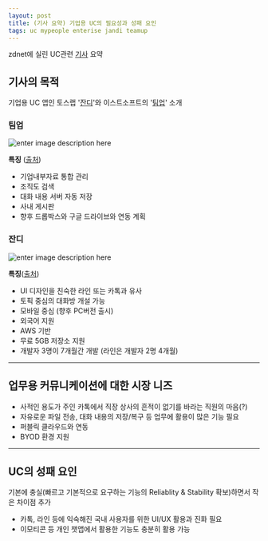 ```yaml
--- 
layout: post 
title: (기사 요약) 기업용 UC의 필요성과 성패 요인
tags: uc mypeople enterise jandi teamup 
---  
```


zdnet에 실린 UC관련 [기사](http://www.zdnet.co.kr/news/news_view.asp?artice_id=20150721174921&type=det&re=) 요약 

## 기사의 목적  

기업용 UC 앱인 토스랩 '[잔디](https://www.jandi.com/landing/#/kr)'와 이스트소프트의 '[팀업](https://www.tmup.com/main/index.php)'  소개

### 팀업
![enter image description here](http://image.kukinews.com/online_image/2015/0716/201507161413_41150009658517_1.jpg)   

**특징** ([출처](http://news.kukinews.com/article/view.asp?arcid=0009658517&code=41151111&cp=nv))

 - 기업내부자료 통합 관리
 - 조직도 검색
 - 대화 내용 서버 자동 저장
 - 사내 게시판
 - 향후 드롭박스와 구글 드라이브와 연동 계획

### 잔디  

![enter image description here](http://www.it.co.kr/data/photos/20150729/art_1437037754.jpg)  

**특징**([출처](http://www.it.co.kr/data/photos/20150729/art_1437037782.png))

 - UI 디자인을 친숙한 라인 또는 카톡과 유사
 - 토픽 중심의 대화방 개설 가능 
 - 모바일 중심 (향후 PC버전 출시)
 - 외국어 지원 
 - AWS 기반 
 - 무료 5GB 저장소 지원
 - 개발자 3명이 7개월간 개발 (라인은 개발자 2명 4개월)


----------


## 업무용 커뮤니케이션에 대한 시장 니즈  

 - 사적인 용도가 주인 카톡에서 직장 상사의 흔적이 없기를 바라는 직원의 마음(?)
 - 자유로운 파일 전송, 대화 내용의 저장/복구 등 업무에 활용이 많은 기능 필요
 - 퍼블릭 클라우드와 연동  
 - BYOD 환경 지원


----------


## UC의 성패 요인  

기본에 충실(빠르고 기본적으로 요구하는 기능의 Reliablity & Stability 확보)하면서 작은 차이점 추가  

 - 카톡, 라인 등에 익숙해진 국내 사용자를 위한 UI/UX 활용과 진화 필요   
 - 이모티콘 등 개인 챗앱에서 활용한 기능도 충분히 활용 가능 

